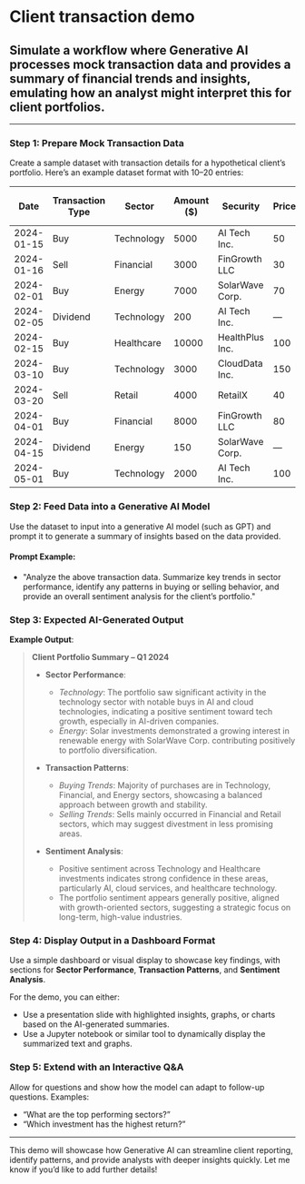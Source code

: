 
# Client transaction demo

## Simulate a workflow where Generative AI processes mock transaction data and provides a summary of financial trends and insights, emulating how an analyst might interpret this for client portfolios.

---

### **Step 1: Prepare Mock Transaction Data**

Create a sample dataset with transaction details for a hypothetical client’s portfolio. Here’s an example dataset format with 10–20 entries:

| Date       | Transaction Type | Sector       | Amount ($) | Security           | Price | Quantity | Total Value ($) | Sentiment |
|------------|------------------|--------------|------------|--------------------|-------|----------|-----------------|-----------|
| 2024-01-15 | Buy              | Technology   | 5000       | AI Tech Inc.       | 50    | 100      | 5000            | Positive  |
| 2024-01-16 | Sell             | Financial    | 3000       | FinGrowth LLC      | 30    | 100      | 3000            | Negative  |
| 2024-02-01 | Buy              | Energy       | 7000       | SolarWave Corp.    | 70    | 100      | 7000            | Positive  |
| 2024-02-05 | Dividend         | Technology   | 200        | AI Tech Inc.       | —     | —        | 200             | Neutral   |
| 2024-02-15 | Buy              | Healthcare   | 10000      | HealthPlus Inc.    | 100   | 100      | 10000           | Positive  |
| 2024-03-10 | Buy              | Technology   | 3000       | CloudData Inc.     | 150   | 20       | 3000            | Positive  |
| 2024-03-20 | Sell             | Retail       | 4000       | RetailX            | 40    | 100      | 4000            | Negative  |
| 2024-04-01 | Buy              | Financial    | 8000       | FinGrowth LLC      | 80    | 100      | 8000            | Positive  |
| 2024-04-15 | Dividend         | Energy       | 150        | SolarWave Corp.    | —     | —        | 150             | Neutral   |
| 2024-05-01 | Buy              | Technology   | 2000       | AI Tech Inc.       | 100   | 20       | 2000            | Positive  |

### **Step 2: Feed Data into a Generative AI Model**

Use the dataset to input into a generative AI model (such as GPT) and prompt it to generate a summary of insights based on the data provided.

#### Prompt Example:
- "Analyze the above transaction data. Summarize key trends in sector performance, identify any patterns in buying or selling behavior, and provide an overall sentiment analysis for the client’s portfolio."

### **Step 3: Expected AI-Generated Output**

**Example Output**:
> **Client Portfolio Summary – Q1 2024**
>
> - **Sector Performance**:
>   - *Technology*: The portfolio saw significant activity in the technology sector with notable buys in AI and cloud technologies, indicating a positive sentiment toward tech growth, especially in AI-driven companies.
>   - *Energy*: Solar investments demonstrated a growing interest in renewable energy with SolarWave Corp. contributing positively to portfolio diversification.
>
> - **Transaction Patterns**:
>   - *Buying Trends*: Majority of purchases are in Technology, Financial, and Energy sectors, showcasing a balanced approach between growth and stability.
>   - *Selling Trends*: Sells mainly occurred in Financial and Retail sectors, which may suggest divestment in less promising areas.
>
> - **Sentiment Analysis**:
>   - Positive sentiment across Technology and Healthcare investments indicates strong confidence in these areas, particularly AI, cloud services, and healthcare technology.
>   - The portfolio sentiment appears generally positive, aligned with growth-oriented sectors, suggesting a strategic focus on long-term, high-value industries.

### **Step 4: Display Output in a Dashboard Format**

Use a simple dashboard or visual display to showcase key findings, with sections for **Sector Performance**, **Transaction Patterns**, and **Sentiment Analysis**. 

For the demo, you can either:
- Use a presentation slide with highlighted insights, graphs, or charts based on the AI-generated summaries.
- Use a Jupyter notebook or similar tool to dynamically display the summarized text and graphs.

### **Step 5: Extend with an Interactive Q&A**

Allow for questions and show how the model can adapt to follow-up questions. Examples:
- “What are the top performing sectors?”
- “Which investment has the highest return?”

---

This demo will showcase how Generative AI can streamline client reporting, identify patterns, and provide analysts with deeper insights quickly. Let me know if you’d like to add further details!